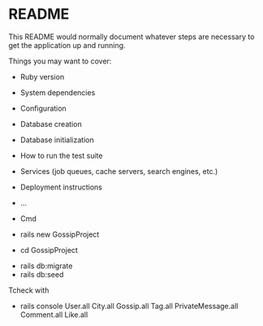 # README

This README would normally document whatever steps are necessary to get the
application up and running.

Things you may want to cover:

- Ruby version

- System dependencies

- Configuration

- Database creation

- Database initialization

- How to run the test suite

- Services (job queues, cache servers, search engines, etc.)

- Deployment instructions

- ...

* Cmd

- rails new GossipProject

- cd GossipProject

* rails db:migrate
* rails db:seed

Tcheck with

- rails console
  User.all
  City.all
  Gossip.all
  Tag.all
  PrivateMessage.all
  Comment.all
  Like.all
